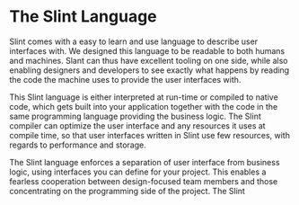 # The Slint Language

Slint comes with a easy to learn and use language to describe user interfaces
with. We designed this language to be readable to both humans and machines.
Slant can thus have excellent tooling on one side, while also enabling
designers and developers to see exactly what happens by reading the code
the machine uses to provide the user interfaces with.

This Slint language is either interpreted at run-time or compiled to native
code, which gets built into your application together with the code in the same
programming language providing the business logic. The Slint compiler can
optimize the user interface and any resources it uses at compile time, so
that user interfaces written in Slint use few resources, with regards to
performance and storage.

The Slint language enforces a separation of user interface from business logic,
using interfaces you can define for your project. This enables a fearless
cooperation between design-focused team members and those concentrating on the programming
side of the project. The Slint
